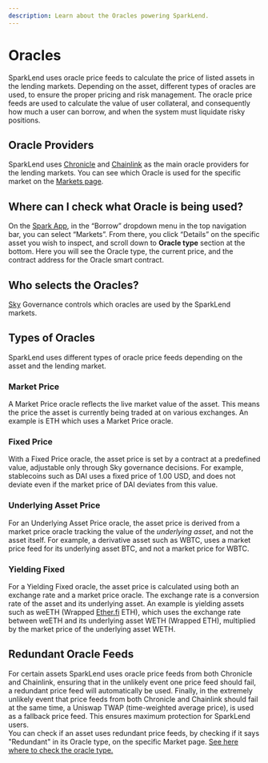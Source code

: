 ```yaml
---
description: Learn about the Oracles powering SparkLend.
---
```


# Oracles

SparkLend uses oracle price feeds to calculate the price of listed assets in the lending markets. Depending on the asset, different types of oracles are used, to ensure the proper pricing and risk management. The oracle price feeds are used to calculate the value of user collateral, and consequently how much a user can borrow, and when the system must liquidate risky positions.

## Oracle Providers

SparkLend uses [Chronicle](https://chroniclelabs.org/) and [Chainlink](https://chain.link/) as the main oracle providers for the lending markets. You can see which Oracle is used for the specific market on the [Markets page](oracles.md#where-can-i-check-what-oracle-is-being-used).

## Where can I check what Oracle is being used?

On the [Spark App](https://app.spark.fi), in the “Borrow” dropdown menu in the top navigation bar, you can select “Markets”. From there, you click “Details” on the specific asset you wish to inspect, and scroll down to **Oracle type** section at the bottom. Here you will see the Oracle type, the current price, and the contract address for the Oracle smart contract.

## Who selects the Oracles?

[Sky](https://sky.money) Governance controls which oracles are used by the SparkLend markets.

## Types of Oracles

SparkLend uses different types of oracle price feeds depending on the asset and the lending market.

### Market Price

A Market Price oracle reflects the live market value of the asset. This means the price the asset is currently being traded at on various exchanges. An example is ETH which uses a Market Price oracle.

### Fixed Price

With a Fixed Price oracle, the asset price is set by a contract at a predefined value, adjustable only through Sky governance decisions. For example, stablecoins such as DAI uses a fixed price of 1.00 USD, and does not deviate even if the market price of DAI deviates from this value.

### Underlying Asset Price

For an Underlying Asset Price oracle, the asset price is derived from a market price oracle tracking the value of the _underlying asset_, and not the asset itself. For example, a derivative asset such as WBTC, uses a market price feed for its underlying asset BTC, and not a market price for WBTC.

### Yielding Fixed

For a Yielding Fixed oracle, the asset price is calculated using both an exchange rate and a market price oracle. The exchange rate is a conversion rate of the asset and its underlying asset. An example is yielding assets such as weETH (Wrapped [Ether.fi](http://ether.fi) ETH), which uses the exchange rate between weETH and its underlying asset WETH (Wrapped ETH), multiplied by the market price of the underlying asset WETH.

## Redundant Oracle Feeds

For certain assets SparkLend uses oracle price feeds from both Chronicle and Chainlink, ensuring that in the unlikely event one price feed should fail, a redundant price feed will automatically be used. Finally, in the extremely unlikely event that price feeds from both Chronicle and Chainlink should fail at the same time, a Uniswap TWAP (time-weighted average price), is used as a fallback price feed. This ensures maximum protection for SparkLend users.\
You can check if an asset uses redundant price feeds, by checking if it says "Redundant" in its Oracle type, on the specific Market page. [See here where to check the oracle type.](oracles.md#where-can-i-check-what-oracle-is-being-used)
